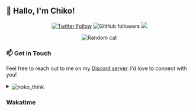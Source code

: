 ## 👋 Hallo, I'm Chiko!

<div align="center">

[![Twitter Follow](https://img.shields.io/twitter/follow/chikoxq?label=Follow)](https://twitter.com/intent/follow?screen_name=chikoxq)
![GitHub followers](https://img.shields.io/github/followers/chikof?label=Follow&style=social)
![](https://komarev.com/ghpvc/?username=chikof&color=blue)

</div>

<a href="https://cataas.com">
<img src="https://cataas.com/cat?type=square" align="right" width="300"alt="Random cat">
</a>

<div><picture><img src="https://raw.githubusercontent.com/carbon-language/carbon-lang/refs/heads/trunk/docs/images/bumper.png" alt=""></picture></div>

### 📫 Get in Touch
Feel free to reach out to me on my [Discord server](https://discord.gg/sejc7TnX6N). I'd love to connect with you!

<details>
<summary>
<img src="https://cdn3.emoji.gg/emojis/64203-noko-think.png" width="35px" height="35px" alt="noko_think" align="center">

### Wakatime
</summary>

<!--START_SECTION:waka-->
![Code Time](http://img.shields.io/badge/Code%20Time-2%2C396%20hrs%2033%20mins-blue)

![Profile Views](http://img.shields.io/badge/Profile%20Views-0-blue)

![Lines of code](https://img.shields.io/badge/From%20Hello%20World%20I%27ve%20Written-9.5%20million%20lines%20of%20code-blue)

**🐱 My GitHub Data** 

> 📦 106.2 kB Used in GitHub's Storage 
 > 
> 🏆 381 Contributions in the Year 2025
 > 
> 💼 Opted to Hire
 > 
> 📜 40 Public Repositories 
 > 
> 🔑 32 Private Repositories 
 > 
**I'm a Night 🦉** 

```text
🌞 Morning                936 commits         █░░░░░░░░░░░░░░░░░░░░░░░░   05.18 % 
🌆 Daytime                5689 commits        ████████░░░░░░░░░░░░░░░░░   31.47 % 
🌃 Evening                8522 commits        ████████████░░░░░░░░░░░░░   47.15 % 
🌙 Night                  2928 commits        ████░░░░░░░░░░░░░░░░░░░░░   16.20 % 
```
📅 **I'm Most Productive on Sunday** 

```text
Monday                   2094 commits        ███░░░░░░░░░░░░░░░░░░░░░░   11.59 % 
Tuesday                  1280 commits        ██░░░░░░░░░░░░░░░░░░░░░░░   07.08 % 
Wednesday                2504 commits        ███░░░░░░░░░░░░░░░░░░░░░░   13.85 % 
Thursday                 2620 commits        ████░░░░░░░░░░░░░░░░░░░░░   14.50 % 
Friday                   3368 commits        █████░░░░░░░░░░░░░░░░░░░░   18.63 % 
Saturday                 2413 commits        ███░░░░░░░░░░░░░░░░░░░░░░   13.35 % 
Sunday                   3796 commits        █████░░░░░░░░░░░░░░░░░░░░   21.00 % 
```


📊 **This Week I Spent My Time On** 

```text
🕑︎ Time Zone: Europe/London

💬 Programming Languages: 
Rust                     2 hrs 40 mins       ██████████░░░░░░░░░░░░░░░   40.98 % 
Nix                      1 hr 13 mins        █████░░░░░░░░░░░░░░░░░░░░   18.82 % 
TOML                     40 mins             ███░░░░░░░░░░░░░░░░░░░░░░   10.45 % 
Makefile                 27 mins             ██░░░░░░░░░░░░░░░░░░░░░░░   07.07 % 
Markdown                 26 mins             ██░░░░░░░░░░░░░░░░░░░░░░░   06.82 % 

🔥 Editors: 
Neovim                   6 hrs 31 mins       █████████████████████████   100.00 % 

💻 Operating System: 
Linux                    6 hrs 31 mins       █████████████████████████   100.00 % 
```

**I Mostly Code in TypeScript** 

```text
TypeScript               32 repos            ██████████░░░░░░░░░░░░░░░   40.51 % 
Rust                     29 repos            █████████░░░░░░░░░░░░░░░░   36.71 % 
Nix                      6 repos             ██░░░░░░░░░░░░░░░░░░░░░░░   07.59 % 
Lua                      3 repos             █░░░░░░░░░░░░░░░░░░░░░░░░   03.80 % 
Svelte                   1 repo              ░░░░░░░░░░░░░░░░░░░░░░░░░   01.27 % 
```




 Last Updated on 18/07/2025 01:14:28 UTC
<!--END_SECTION:waka-->

</details>

<!--
<p align="center">
     <a href="https://discord.gg/HhybNhchcC"><img src="https://invidget.switchblade.xyz/sejc7TnX6N" align="center" ><a>
</p> 
-->
